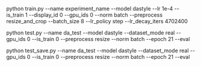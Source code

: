 python train.py --name experiment_name --model dastyle --lr 1e-4 --is_train 1 --display_id 0 --gpu_ids 0 --norm batch --preprocess resize_and_crop --batch_size 8 --lr_policy step --lr_decay_iters 4702400

python test.py --name da_test --model dastyle --dataset_mode real --gpu_ids 0 --is_train 0 --preprocess resize --norm batch --epoch 21 --eval


python test_save.py --name da_test --model dastyle --dataset_mode real --gpu_ids 0 --is_train 0 --preprocess resize --norm batch --epoch 21 --eval